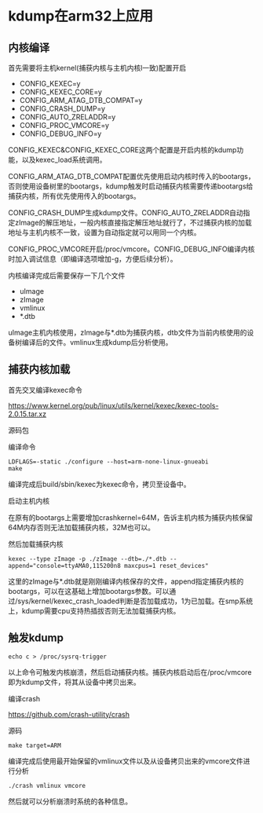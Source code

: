 # kdump在arm32上应用

## 内核编译

首先需要将主机kernel(捕获内核与主机内核l一致)配置开启

- CONFIG_KEXEC=y
- CONFIG_KEXEC_CORE=y
- CONFIG_ARM_ATAG_DTB_COMPAT=y
- CONFIG_CRASH_DUMP=y
- CONFIG_AUTO_ZRELADDR=y
- CONFIG_PROC_VMCORE=y
- CONFIG_DEBUG_INFO=y

CONFIG_KEXEC&CONFIG_KEXEC_CORE这两个配置是开启内核的kdump功能，以及kexec_load系统调用。

CONFIG_ARM_ATAG_DTB_COMPAT配置优先使用启动内核时传入的bootargs，否则使用设备树里的bootargs，kdump触发时启动捕获内核需要传递bootargs给捕获内核，所有优先使用传入的bootargs。

CONFIG_CRASH_DUMP生成kdump文件。CONFIG_AUTO_ZRELADDR自动指定zImage的解压地址，一般内核直接指定解压地址就行了，不过捕获内核的加载地址与主机内核不一致，设置为自动指定就可以用同一个内核。

CONFIG_PROC_VMCORE开启/proc/vmcore。CONFIG_DEBUG_INFO编译内核时加入调试信息（即编译选项增加-g，方便后续分析）。

内核编译完成后需要保存一下几个文件

- uImage
- zImage
- vmlinux
- *.dtb

uImage主机内核使用，zImage与*.dtb为捕获内核，dtb文件为当前内核使用的设备树编译后的文件。vmlinux生成kdump后分析使用。

## 捕获内核加载

首先交叉编译kexec命令

https://www.kernel.org/pub/linux/utils/kernel/kexec/kexec-tools-2.0.15.tar.xz

源码包

编译命令

```
LDFLAGS=-static ./configure --host=arm-none-linux-gnueabi
make
```

编译完成后build/sbin/kexec为kexec命令，拷贝至设备中。

启动主机内核

在原有的bootargs上需要增加crashkernel=64M，告诉主机内核为捕获内核保留64M内存否则无法加载捕获内核，32M也可以。

然后加载捕获内核

```
kexec --type zImage -p ./zImage --dtb=./*.dtb --append="console=ttyAMA0,115200n8 maxcpus=1 reset_devices"
```

这里的zImage与*.dtb就是刚刚编译内核保存的文件，append指定捕获内核的bootargs，可以在这基础上增加bootargs参数。可以通过/sys/kernel/kexec_crash_loaded判断是否加载成功，1为已加载。在smp系统上，kdump需要cpu支持热插拔否则无法加载捕获内核。

## 触发kdump

```
echo c > /proc/sysrq-trigger
```

以上命令可触发内核崩溃，然后启动捕获内核。捕获内核启动后在/proc/vmcore即为kdump文件，将其从设备中拷贝出来。

编译crash

https://github.com/crash-utility/crash

源码

```
make target=ARM
```

编译完成后使用最开始保留的vmlinux文件以及从设备拷贝出来的vmcore文件进行分析

```
./crash vmlinux vmcore
```

然后就可以分析崩溃时系统的各种信息。